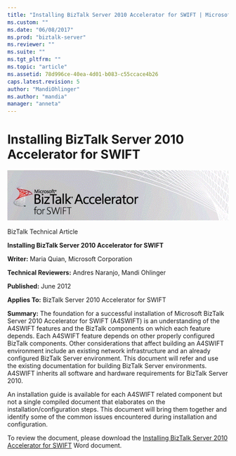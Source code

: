 ```yaml
---
title: "Installing BizTalk Server 2010 Accelerator for SWIFT | Microsoft Docs"
ms.custom: ""
ms.date: "06/08/2017"
ms.prod: "biztalk-server"
ms.reviewer: ""
ms.suite: ""
ms.tgt_pltfrm: ""
ms.topic: "article"
ms.assetid: 78d996ce-40ea-4d01-b083-c55ccace4b26
caps.latest.revision: 5
author: "MandiOhlinger"
ms.author: "mandia"
manager: "anneta"
---
```

# Installing BizTalk Server 2010 Accelerator for SWIFT
![Logo](../technical-guides/media/bts-10-installaccelerator-logo.gif "BTS_10_InstallAccelerator_Logo")  
  
 BizTalk Technical Article  
  
 **Installing BizTalk Server 2010 Accelerator for SWIFT**  
  
 **Writer:** Maria Quian, Microsoft Corporation  
  
 **Technical Reviewers:** Andres Naranjo, Mandi Ohlinger  
  
 **Published:** June 2012  
  
 **Applies To:** BizTalk Server 2010 Accelerator for SWIFT  
  
 **Summary:** The foundation for a successful installation of Microsoft BizTalk Server 2010 Accelerator for SWIFT (A4SWIFT) is an understanding of the A4SWIFT features and the BizTalk components on which each feature depends. Each A4SWIFT feature depends on other properly configured BizTalk components. Other considerations that affect building an A4SWIFT environment include an existing network infrastructure and an already configured BizTalk Server environment. This document will refer and use the existing documentation for building BizTalk Server environments. A4SWIFT inherits all software and hardware requirements for BizTalk Server 2010.  
  
 An installation guide is available for each A4SWIFT related component but not a single compiled document that elaborates on the installation/configuration steps. This document will bring them together and identify some of the common issues encountered during installation and configuration.  
  
 To review the document, please download the [Installing BizTalk Server 2010 Accelerator for SWIFT](http://go.microsoft.com/fwlink/?LinkId=255118) Word document.